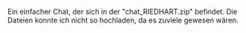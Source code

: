 Ein einfacher Chat, der sich in der "chat_RIEDHART.zip" befindet. Die Dateien konnte ich nicht so hochladen, da es zuviele gewesen wären.
